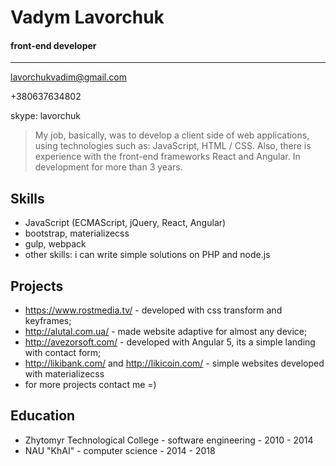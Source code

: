 # Vadym Lavorchuk
#### front-end developer
___
lavorchukvadim@gmail.com

+380637634802

skype: lavorchuk

>My job, basically, was to develop a client side of web applications, using technologies such as: JavaScript, HTML / CSS. Also, there is experience with the front-end frameworks React and Angular. In development for more than 3 years.

## Skills
 - JavaScript (ECMAScript, jQuery, React, Angular)
 - bootstrap, materializecss
 - gulp, webpack
 - other skills: i can write simple solutions on PHP and node.js

## Projects 
 - https://www.rostmedia.tv/ - developed with css transform and keyframes;
 - http://alutal.com.ua/ - made website adaptive for almost any device;
 - http://avezorsoft.com/ - developed with Angular 5, its a simple landing with contact form;
 - http://likibank.com/ and http://likicoin.com/ - simple websites developed with materializecss
 - for more projects contact me =)

## Education
- Zhytomyr Technological College - software engineering - 2010 - 2014
- NAU "KhAI" - computer science - 2014 - 2018
